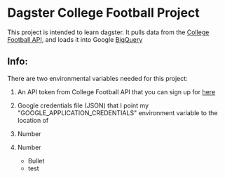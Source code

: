 # Dagster College Football Project
This project is intended to learn dagster. It pulls data from the [College Football API](https://collegefootballdata.com/), and loads it into Google [BigQuery](https://cloud.google.com/bigquery)

## Info:
There are two environmental variables needed for this project:
1. An API token from College Football API that you can sign up for [here](https://collegefootballdata.com/key)  
2. Google credentials file (JSON) that I point my "GOOGLE_APPLICATION_CREDENTIALS" environment variable to the location of


1. Number
2. Number
    * Bullet
    * test

